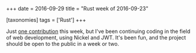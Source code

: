 +++
date = 2016-09-29
title = "Rust week of 2016-09-23"

[taxonomies]
tags = ['Rust']
+++

Just [one contribution] this week, but I've been continuing coding in
the field of web development, using Nickel and JWT. It's been fun, and
the project should be open to the public in a week or two.

  [one contribution]: https://github.com/kaj/nickel-jwt-session/pull/10
